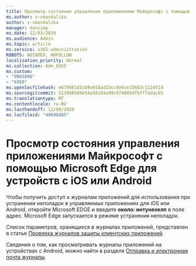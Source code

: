 ```yaml
---
title: Просмотр состояния управления приложениями Майкрософт с помощью Microsoft Edge для устройств с iOS или Android
ms.author: v-smandalika
author: v-smandalika
manager: dansimp
ms.date: 12/03/2020
ms.audience: Admin
ms.topic: article
ms.service: o365-administration
ROBOTS: NOINDEX, NOFOLLOW
localization_priority: Normal
ms.collection: Adm_O365
ms.custom:
- "9003896"
- "6950"
ms.openlocfilehash: e670981d2cb9a918ad33cc9e6ce15663c112df1d
ms.sourcegitcommit: 523098560e54a50184a99c974809dfbfffadacb5
ms.translationtype: MT
ms.contentlocale: ru-RU
ms.lasthandoff: 12/09/2020
ms.locfileid: "49608885"
---
```

# <a name="view-the-management-status-of-microsoft-apps-by-using-microsoft-edge-for-ios-or-android-devices"></a>Просмотр состояния управления приложениями Майкрософт с помощью Microsoft Edge для устройств с iOS или Android

Чтобы получить доступ к журналам приложений для использования при устранении неполадок в управляемых приложениях для iOS или Android, откройте Microsoft EDGE и введите **около: интунехелп** в поле адрес. Microsoft Edge запускается в режиме устранения неполадок.

Список параметров, хранящихся в журналах приложений, представлен в статье [Проверка журналов защиты клиентских приложений](https://docs.microsoft.com/mem/intune/apps/app-protection-policy-settings-log).

Сведения о том, как просматривать журналы приложений на устройствах с Android, можно найти в разделе [Отправка и электронная почта журналы](https://docs.microsoft.com/mem/intune/user-help/send-logs-to-your-it-admin-by-email-android).